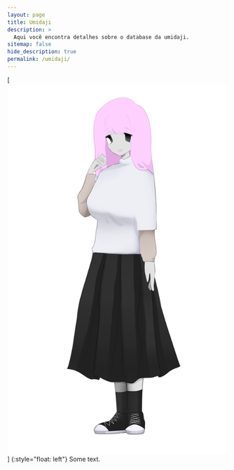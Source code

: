 ```yaml
---
layout: page
title: Umidaji
description: >
  Aqui você encontra detalhes sobre o database da umidaji.
sitemap: false
hide_description: true
permalink: /umidaji/
---
```


[![](/assets/vozes/umi.png)]
{:style="float: left"}
Some text.
